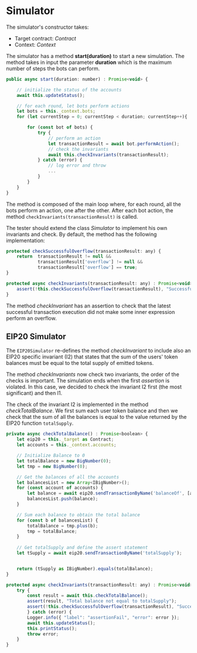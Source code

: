# Simulator

The simulator's constructor takes:

- Target contract: *Contract*
- Context: *Context*

The simulator has a method **start(duration)** to start a new simulation.
The method takes in input the parameter **duration** which is the maximum number of steps the bots can perform.

```javascript
public async start(duration: number) : Promise<void> {

    // initialize the status of the accounts
    await this.updateStatus();

    // for each round, let bots perform actions
    let bots = this._context.bots;
    for (let currentStep = 0; currentStep < duration; currentStep++){

        for (const bot of bots) {
            try {
                // perform an action
                let transactionResult = await bot.performAction();
                // check the invariants
                await this.checkInvariants(transactionResult);
            } catch (error) {
                // log error and throw
                ...
            }                
        }
    }
}
```

The method is composed of the main loop where, for each round, all the bots perform an action, one after the other.
After each bot action, the method `checkInvariants(transactionResult)` is called.

The tester should extend the class *Simulator* to implement his own invariants and check.
By default, the method has the following implementation:

```javascript
protected checkSuccessfulOverflow(transactionResult: any) {
    return  transactionResult != null &&
            transactionResult['overflow'] != null &&
            transactionResult['overflow'] == true;
}

protected async checkInvariants(transactionResult: any) : Promise<void> {
    assert(!this.checkSuccessfulOverflow(transactionResult), "Successful transaction execution with overflow");
}
```

The method *checkInvariant* has an assertion to check that the latest successful transaction execution did not make some inner expression perform an overflow.

## EIP20 Simulator

The `EIP20Simulator` re-defines the method *checkInvariant* to include also an EIP20 specific invariant (I2) that states that the sum of the users' token balances must be equal to the total supply of emitted tokens.

The method *checkInvariants* now check two invariants, the order of the checks is important.
The simulation ends when the first *assertion* is violated. In this case, we decided to check the invariant I2 first (the most significant) and then I1.

The check of the invariant I2 is implemented in the method *checkTotalBalance*.
We first sum each user token balance and then we check that the sum of all the balances is equal to the value returned by the EIP20 function `totalSupply`.

```javascript
private async checkTotalBalance() : Promise<boolean> {
    let eip20 = this._target as Contract;
    let accounts = this._context.accounts;

    // Initialize Balance to 0
    let totalBalance = new BigNumber(0);
    let tmp = new BigNumber(0);

    // Get the balances of all the accounts
    let balancesList = new Array<IBigNumber>();
    for (const account of accounts) {
        let balance = await eip20.sendTransactionByName('balanceOf', [account.address]);
        balancesList.push(balance);         
    }

    // Sum each balance to obtain the total balance
    for (const b of balancesList) {
        totalBalance = tmp.plus(b);
        tmp = totalBalance;
    }
    
    // Get totalSupply and define the assert statement
    let tSupply = await eip20.sendTransactionByName('totalSupply');


    return (tSupply as IBigNumber).equals(totalBalance);
}

protected async checkInvariants(transactionResult: any) : Promise<void> {
    try {
        const result = await this.checkTotalBalance();
        assert(result, "Total balance not equal to totalSupply");
        assert(!this.checkSuccessfulOverflow(transactionResult), "Successful transaction execution with overflow");
        } catch (error) {
        Logger.info({ "label": "assertionFail", "error": error });
        await this.updateStatus();
        this.printStatus();
        throw error;
    }
}
```

